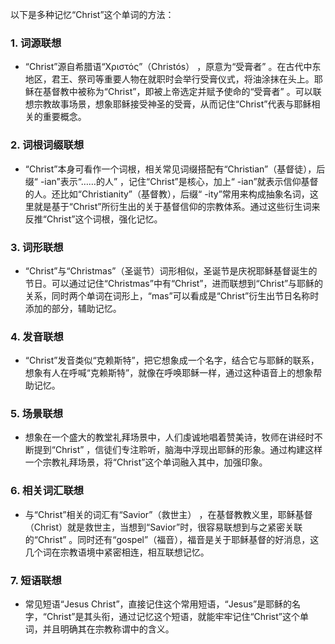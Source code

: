 以下是多种记忆“Christ”这个单词的方法：

### 1. 词源联想
 - “Christ”源自希腊语“Χριστός”（Christós） ，原意为“受膏者” 。在古代中东地区，君王、祭司等重要人物在就职时会举行受膏仪式，将油涂抹在头上。耶稣在基督教中被称为“Christ”，即被上帝选定并赋予使命的“受膏者” 。可以联想宗教故事场景，想象耶稣接受神圣的受膏，从而记住“Christ”代表与耶稣相关的重要概念。

### 2. 词根词缀联想
 - “Christ”本身可看作一个词根，相关常见词缀搭配有“Christian”（基督徒），后缀“ -ian”表示“……的人” ，记住“Christ”是核心，加上“ -ian”就表示信仰基督的人。还比如“Christianity”（基督教），后缀“ -ity”常用来构成抽象名词，这里就是基于“Christ”所衍生出的关于基督信仰的宗教体系。通过这些衍生词来反推“Christ”这个词根，强化记忆。

### 3. 词形联想
 - “Christ”与“Christmas”（圣诞节）词形相似，圣诞节是庆祝耶稣基督诞生的节日。可以通过记住“Christmas”中有“Christ”，进而联想到“Christ”与耶稣的关系，同时两个单词在词形上，“mas”可以看成是“Christ”衍生出节日名称时添加的部分，辅助记忆。

### 4. 发音联想
 - “Christ”发音类似“克赖斯特”，把它想象成一个名字，结合它与耶稣的联系，想象有人在呼喊“克赖斯特”，就像在呼唤耶稣一样，通过这种语音上的想象帮助记忆。

### 5. 场景联想
 - 想象在一个盛大的教堂礼拜场景中，人们虔诚地唱着赞美诗，牧师在讲经时不断提到“Christ” ，信徒们专注聆听，脑海中浮现出耶稣的形象。通过构建这样一个宗教礼拜场景，将“Christ”这个单词融入其中，加强印象。

### 6. 相关词汇联想
 - 与“Christ”相关的词汇有“Savior”（救世主） ，在基督教教义里，耶稣基督（Christ）就是救世主，当想到“Savior”时，很容易联想到与之紧密关联的“Christ” 。同时还有“gospel”（福音），福音是关于耶稣基督的好消息，这几个词在宗教语境中紧密相连，相互联想记忆。

### 7. 短语联想
 - 常见短语“Jesus Christ”，直接记住这个常用短语，“Jesus”是耶稣的名字，“Christ”是其头衔，通过记忆这个短语，就能牢牢记住“Christ”这个单词，并且明确其在宗教称谓中的含义。 